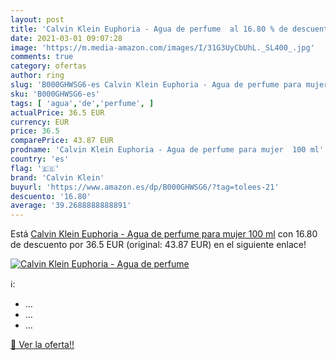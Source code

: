 ```yaml
---
layout: post
title: 'Calvin Klein Euphoria - Agua de perfume  al 16.80 % de descuento'
date: 2021-03-01 09:07:28
image: 'https://m.media-amazon.com/images/I/31G3UyCbUhL._SL400_.jpg'
comments: true
category: ofertas
author: ring
slug: 'B000GHWSG6-es Calvin Klein Euphoria - Agua de perfume para mujer 100 ml'
sku: 'B000GHWSG6-es'
tags: [ 'agua','de','perfume', ]
actualPrice: 36.5 EUR
currency: EUR
price: 36.5
comparePrice: 43.87 EUR
prodname: 'Calvin Klein Euphoria - Agua de perfume para mujer  100 ml'
country: 'es'
flag: '🇪🇸'
brand: 'Calvin Klein'
buyurl: 'https://www.amazon.es/dp/B000GHWSG6/?tag=tolees-21'
descuento: '16.80'
average: '39.2688888888891'
---
```


Está [Calvin Klein Euphoria - Agua de perfume para mujer  100 ml](https://www.amazon.es/dp/B000GHWSG6/?tag=tolees-21) con 16.80 de descuento por 36.5 EUR (original: 43.87 EUR) en el siguiente enlace!

[![Calvin Klein Euphoria - Agua de perfume ](https://m.media-amazon.com/images/I/31G3UyCbUhL._SL400_.jpg)](https://www.amazon.es/dp/B000GHWSG6/?tag=tolees-21)

ℹ️:

- …
- …
- …

[🛒 Ver la oferta!!](https://www.amazon.es/dp/B000GHWSG6/?tag=tolees-21)
